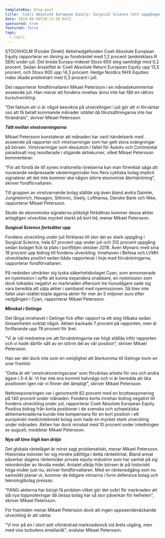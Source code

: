 ```yaml
---
templateKey: blog-post
title: 'Coeli Absolute European Equity: Surgical Science lett uppgången'
date: 2019-08-09T10:13:58.647Z
sponsored: true
featured: false
tags:
  - Coeli
---
```

STOCKHOLM (Fonder Direkt) Aktiehedgefonden Coeli Absolute European Equity rapporterar en ökning av fondvärdet med 1,2 procent (andelsklass R SEK) under juli. Det breda Europa-indexet Stoxx 600 steg samtidigt med 0,2 procent. Sedan årsskiftet är Coeli Absolute Return European Equity upp 13,5 procent, och Stoxx 600 upp 14,3 procent. Hedge Nordics NHX Equities index ökade preliminärt med 0,3 procent i juli.



Det rapporterar fondförvaltaren Mikael Petersson i en månadskommentar avseende juli. Han menar att fondens innehav ännu inte har fått en rättvis kursutveckling:



"Det faktum att vi är något besvikna på utvecklingen i juli gör att vi förväntar oss att få betalt kommande månader istället då förutsättningarna inte har förändrats", skriver Mikael Petersson.



_**Tätt mellan vinstvarningarna**_



Mikael Petersson konstaterar att månaden har varit händelserik med avseende på rapporter och vinstvarningar som har gett stora svängningar på börsen. Vinstvarningar som dessutom i fallet för Autoliv och Continental paradoxalt nog resulterade i stigande aktiekurser, vilket Mikael Petersson kommenterar:



"För att förstå de till synes irrationella rörelserna kan man förenklat säga att nuvarande nedpressade värderingsnivåer hos flera cykliska bolag implicit signalerar att det inte kommer ske någon större ekonomisk återhämtning", skriver fondförvaltaren.



Till gruppen av vinstvarnande bolag ställde sig även bland andra Daimler, Jungheinrich, Hexagon, Siltronic, Geely, Lufthansa, Danske Bank och Nike, rapporterar Mikael Petersson.



Skulle de ekonomiska signalerna plötsligt förbättras kommer dessa aktier antagligen utvecklas mycket starkt på kort tid, menar Mikael Petersson.



_**Surgical Science fortsätter upp**_



Fondens utveckling under juli förklaras till stor del av stark uppgång i Surgical Science, hela 67 procent upp under juli och 312 procent uppgång sedan bolaget fick ta plats i portföljen oktober 2018. Även Mynaric med sina 19 procent upp bidrog till fondens utveckling. Innehaven i Befesa och LVMH utvecklades positivt sedan båda rapporterat i linje med förväntningarna, rapporterar fondförvaltaren.



På nedsidan utmärker sig tyska säkerhetsbolaget Cyan, som annonserade en nyemission i syfte att kunna expandera snabbare, en nyemission som dock tolkades negativt av marknaden eftersom tre huvudägare sade sig vara beredda att sälja aktier i samband med nyemissionen. Så blev inte fallet utan istället köpte ägarna aktier för mer än 5 miljoner euro efter nedgången i Cyan, rapporterar Mikael Petersson.



_**Minskat i Getinge**_



Det långa innehavet i Getinge fick efter rapport ta ett steg tillbaka sedan lönsamheten sviktat något. Aktien backade 7 procent på rapporten, men är fortfarande upp 78 procent för året.



"Vi är väl medvetna om att förväntningarna var högt ställda inför rapporten och vi hade därför sålt av en större del av vår position", skriver Mikael Petersson.



Han ser det dock inte som en omöjlighet att återkomma till Getinge inom en snar framtid:



"Detta är ett 'omstruktureringscase' som förväntas arbeta för oss och andra ägare i 3-4 år. Vi har inte ens kommit halvvägs och vi är beredda att öka positionen igen när vi finner det lämpligt", skriver Mikael Petersson.



Nettoexponeringen var i genomsnitt 82 procent med en bruttoexponering på 140 procent under månaden. Fondens korta innehav bidrog negativt till fondens utveckling under juli, rapporterar Coeli Absolute European Equity. Positiva bidrag från korta positioner i de svenska och schweiziska aktiemarknaderna kunde inte kompensera för en kort position i ett europeiskt medicintekniskt bolag som hade en mycket stark utveckling under månaden. Aktien har dock minskat med 10 procent under inledningen av augusti, meddelar Mikael Petersson.



_**Nya all time high kan dröja**_



Det globala ränteläget är minst sagt problematiskt, menar Mikael Petersson. Historiska mönster ter sig mindre pålitliga i detta ränteklimat. Bland annat påverkar dagens räntenivåer private equity-industrin som har samlat på sig rekordnivåer av likvida medel. Antalet utköp från börsen är på historiskt höga nivåer just nu, skriver fondförvaltaren. Med en räntenedgång som nu sannolikt planar ut, kommer de tidigare vinnarna i form defensiva bolag och teknologibolag pressas:



"FANG-aktierna har börjat få problem vilket gör det svårt för marknaden att slå nya toppnoteringar då dessa bolag har så stor påverkan för helheten", skriver Mikael Petersson.



För framtiden menar Mikael Petersson dock att ingen uppseendeväckande utveckling är att vänta:



"Vi tror på en i stort sett oförändrad marknadsnivå vid årets utgång, men med viss turbulens emellanåt", avslutar Mikael Petersson.
